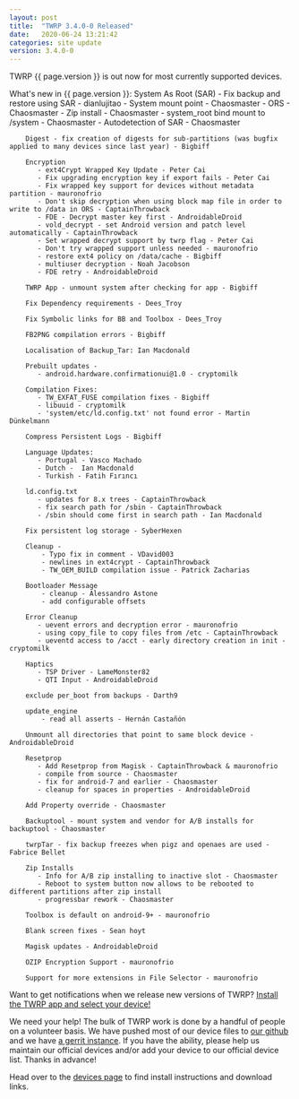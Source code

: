 ```yaml
---
layout: post
title:  "TWRP 3.4.0-0 Released"
date:   2020-06-24 13:21:42
categories: site update
version: 3.4.0-0
---
```


TWRP {{ page.version }} is out now for most currently supported devices.

What's new in {{ page.version }}:
        System As Root (SAR)
           - Fix backup and restore using SAR - dianlujitao
           - System mount point - Chaosmaster
           - ORS - Chaosmaster
           - Zip install - Chaosmaster
           - system_root bind mount to /system - Chaosmaster
           - Autodetection of SAR - Chaosmaster

        Digest - fix creation of digests for sub-partitions (was bugfix applied to many devices since last year) - Bigbiff

        Encryption
           - ext4Crypt Wrapped Key Update - Peter Cai
           - Fix upgrading encryption key if export fails - Peter Cai
           - Fix wrapped key support for devices without metadata partition - mauronofrio
           - Don't skip decryption when using block map file in order to write to /data in ORS - CaptainThrowback
           - FDE - Decrypt master key first - AndroidableDroid
           - vold_decrypt - set Android version and patch level automatically - CaptainThrowback
           - Set wrapped decrypt support by twrp flag - Peter Cai
           - Don't try wrapped support unless needed - mauronofrio
           - restore ext4 policy on /data/cache - Bigbiff
           - multiuser decryption - Noah Jacobson
           - FDE retry - AndroidableDroid

        TWRP App - unmount system after checking for app - Bigbiff

        Fix Dependency requirements - Dees_Troy

        Fix Symbolic links for BB and Toolbox - Dees_Troy

        FB2PNG compilation errors - Bigbiff

        Localisation of Backup_Tar: Ian Macdonald

        Prebuilt updates -
           - android.hardware.confirmationui@1.0 - cryptomilk

        Compilation Fixes:
           - TW_EXFAT_FUSE compilation fixes - Bigbiff
           - libuuid - cryptomilk
           - 'system/etc/ld.config.txt' not found error - Martin Dünkelmann

        Compress Persistent Logs - Bigbiff

        Language Updates:
           - Portugal - Vasco Machado
           - Dutch -  Ian Macdonald
           - Turkish - Fatih Fırıncı

        ld.config.txt
           - updates for 8.x trees - CaptainThrowback
           - fix search path for /sbin - CaptainThrowback
           - /sbin should come first in search path - Ian Macdonald

        Fix persistent log storage - SyberHexen

        Cleanup -
            - Typo fix in comment - VDavid003
            - newlines in ext4crypt - CaptainThrowback
            - TW_OEM_BUILD compilation issue - Patrick Zacharias

        Bootloader Message
            - cleanup - Alessandro Astone
            - add configurable offsets

        Error Cleanup
           - uevent errors and decryption error - mauronofrio
           - using copy_file to copy files from /etc - CaptainThrowback
           - ueventd access to /acct - early directory creation in init - cryptomilk

        Haptics
           - TSP Driver - LameMonster82
           - QTI Input - AndroidableDroid

        exclude per_boot from backups - Darth9

        update_engine
            - read all asserts - Hernán Castañón

        Unmount all directories that point to same block device - AndroidableDroid

        Resetprop
           - Add Resetprop from Magisk - CaptainThrowback & mauronofrio
           - compile from source - Chaosmaster
           - fix for android-7 and earlier - Chaosmaster
           - cleanup for spaces in properties - AndroidableDroid

        Add Property override - Chaosmaster

        Backuptool - mount system and vendor for A/B installs for backuptool - Chaosmaster

        twrpTar - fix backup freezes when pigz and openaes are used - Fabrice Bellet

        Zip Installs
           - Info for A/B zip installing to inactive slot - Chaosmaster
           - Reboot to system button now allows to be rebooted to different partitions after zip install
           - progressbar rework - Chaosmaster

        Toolbox is default on android-9+ - mauronofrio

        Blank screen fixes - Sean hoyt

        Magisk updates - AndroidableDroid

        OZIP Encryption Support - mauronofrio

        Support for more extensions in File Selector - mauronofrio

Want to get notifications when we release new versions of TWRP? [Install the TWRP app and select your device!](https://twrp.me/app)

We need your help! The bulk of TWRP work is done by a handful of people on a volunteer basis. We have pushed most of our device files to [our github](http://github.com/TeamWin/) and we have [a gerrit instance](http://gerrit.twrp.me). If you have the ability, please help us maintain our official devices and/or add your device to our official device list. Thanks in advance!

Head over to the [devices page](http://twrp.me/Devices) to find install instructions and download links.
